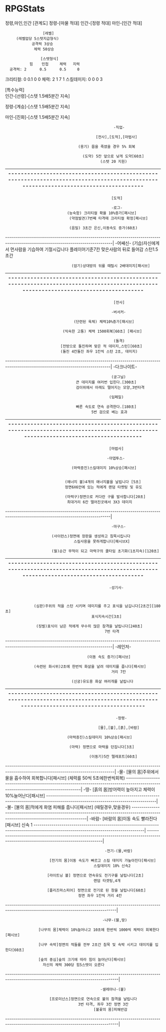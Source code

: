 # RPGStats
정령,마인,인간
[관계도]
정령-[마물 적대]
인간-[정령 적대]
마인-[인간 적대]
             
                     [레벨]
         (레벨업당 5스텟지급형식)
                공격력 3상승
                 체력 50상승

                    [스텟형식] 
               힘    민첩     체력   지력
      공격력: 2      0.5      0.5     0
   크리티컬: 0      0.1       0       0
        체력: 2       1         7      1
스킬데미지: 0       0         0      3

[특수능력]                             
인간-[선령]-[스텟 1.5배5분간 지속]    
                                                             
정령-[계승]-[스텟 1.5배5분간 지속]  
                                                            
마인-[진화]-[스텟 1.5배5분간 지속]     


 
                                                     -직업-
 
                                             [전사],[도적],[마법사]
                                                          
                                     (용기) 몹을 죽였을 경우 5% 회복

                                       (도약) 5칸 앞으로 낮게 도약[60초]
                                               (스텟 20 지원)
                                       
------------------------------------------------------------------------------------------------------------------------------------|
------------------------------------------------------------------------------------------------------------------------------------|
                                                    [도적]

                                                    -로그- 
                                (능숙함) 크리티컬 확율 10%증가[패시브]
                                 (약점발견)7번째 타격때 크리티컬 확정[패시브]

                                 (음밀) 3초간 은신,이동속도 증가(60초) 
------------------------------------------------------------------------------------------------------------------------------------|
                                                   -어쌔신-
                          (기습)자신에게서 먼사람을 기습하여 기절시깁니다
                        플레이어기준7칸 맞은사람의 뒤로 들어감 스턴1.5초간

                                  (암기)상대방의 뒤를 때릴시 2배데미지[패시브] 
 
------------------------------------------------------------------------------------------------------------------------------------|
------------------------------------------------------------------------------------------------------------------------------------|


                                                     [전사]

                                                    -버서커-    
 
                                   (단련된 육체) 체력10%증가[패시브]

                              (익숙한 고통) 체력 1500회복[60초] [패시브] 

                                                     (돌격)
                             [전방으로 돌진하며 맞은 적 데미지,스턴][60초]
                             (돌진 4칸돌진 좌우 1칸씩 스턴 2초, 데미지)
-----------------------------------------------------------------------------------------------------------------------------------|
                                                 -다크나이트-

                                                    (궁그닐)
                                    큰 데미지를 여러번 입힌다.[300초]
                                    검이위에서 아래도 떨어지는 모양,3번타격
                     
                                                   (임페일)   
      
                                    빠른 속도로 연속 공격한다.[180초]   
                                           5번 검으로 베는 효과 
-----------------------------------------------------------------------------------------------------------------------------------|
-----------------------------------------------------------------------------------------------------------------------------------|


                                                   [마법사]

                                                  -아뎁투스-  
                                                   
                                  (마력증진)스킬데미지 10%상승[패시브]

                                  
                               (에너지 볼)4개의 애너지볼을 날립니다 [5초]
                               정면6X6안에 있는 적에게 랜덤 타켓팅 및 유도 

                               (마력구)정면으로 커다란 구를 발사합니다[20초]
                                최대거리 6칸 떨어진곳에서 3X3 데미지
-----------------------------------------------------------------------------------------------------------------------------------|
                                                                                                  
                                                    -마구스-

                         (사이런스)정면에 장판을 생성하고 침묵시킵니다
                                   스킬사용을 못하게합니다[패시브X]
 
                         (월)순간 무적이 되고 마력구의 쿨타임 초기화(1초지속)[120초]


------------------------------------------------------------------------------------------------------------------------------------|
------------------------------------------------------------------------------------------------------------------------------------|

                                                   -성기사-

                                                           

                 (심판)주위의 적을 스턴 시키며 데미지를 주고 표식을 남깁니다[2초간][180초]
                                           표식지속시간[3초]

                  (징벌)표식이 남은 적에게 무수히 많은 참격을 날립니다[240초]
                                                 7번 타격 
------------------------------------------------------------------------------------------------------------------------------------|
                                                    -레인저-

                                         (이동 속도 증가)[패시브]

                 (숙련된 화시위)2초에 한번씩 화살을 날려 데미지를 줍니다[패시브]
                                                    거리 7칸 
  
                                  (신궁)유도용 화살 여러개를 날립니다

-------------------------------------------------------------------------------------------------------------------------------------|
-------------------------------------------------------------------------------------------------------------------------------------|
                                                      -정령-

                                              [물],[불],[흙],[바람]

                                (마력증진)스킬데미지 10%상승[패시브]

                                 (마력) 정면으로 마력을 던집니다[3초]

                                          (이동기)5칸 텔레포트[60초]

                                                    
-------------------------------------------------------------------------------------------------------------------------------------|
                                                      -물-
                           [물의 몸]주위에서 물을 흡수하여 회복합니다[패시브]
                                       (체력를 50씩 5초에한번씩회복)
-------------------------------------------------------------------------------------------------------------------------------------|
                                                      -땅-
                        [흙의 몸]방어력이 높아지고 체력이 10%늘어난다[패시브]
-------------------------------------------------------------------------------------------------------------------------------------|
                                                      -불-
                               [불의 몸]적에게 화염 피해를 줍니다[패시브]
                                             (때릴경우,맞을경우)
-------------------------------------------------------------------------------------------------------------------------------------|
                                                    -바람-
                                [바람의 몸]이동 속도 빨라진다[패시브]
                                                    신속 1
-------------------------------------------------------------------------------------------------------------------------------------|
-------------------------------------------------------------------------------------------------------------------------------------|

                                                 -전기-(물,바람)

                        [전기의 몸]이동 속도가 빠르고 스킬 데미지 가높아진다[패시브]
                                            스킬데미지 10% 신속2

                       [라이트닝 볼] 정면으로 연속유도 전기구를 날립니다[2초]
                                            랜덤 타겟팅,4개

                       [플리즈마스피어] 정면으로 전기로 된 창을 날립니다[60초]
                                     정면 좌우 1칸씩 거리 4칸
--------------------------------------------------------------------------------------------------------------------------------------|

                                                -나무-(물,땅)

                   [나무의 몸]체력이 10%늘어나고 10초에 한번씩 1000씩 체력이 회복한다[패시브]

                   [나무 속박]정면의 적들를 전부 2초간 침묵 및 속박 시키고 데미지를 입힌다[60초]
                   
                   [숲의 중심]숲의 크기에 따라 힘이 늘어난다[패시브]
                     자신의 체력 300당 힘5스텟이 오른다

---------------------------------------------------------------------------------------------------------------------------------------|

                                               -샐레아나-(불)

                        [프로미넌스]정면으로 연속으로 불의 참격을 날립니다
                                     3번 타격, 좌우 3칸 정면 3칸 
                                            [불꽃의 몸]피해반감
  
---------------------------------------------------------------------------------------------------------------------------------------|
